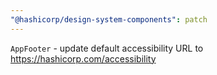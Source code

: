 ```yaml
---
"@hashicorp/design-system-components": patch
---
```


`AppFooter` - update default accessibility URL to https://hashicorp.com/accessibility
